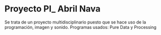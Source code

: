 # Proyecto PI_ Abril Nava
 Se trata de un proyecto multidisciplinario puesto que se hace uso de la programación, imagen y sonido. Programas usados: Pure Data y Processing 

